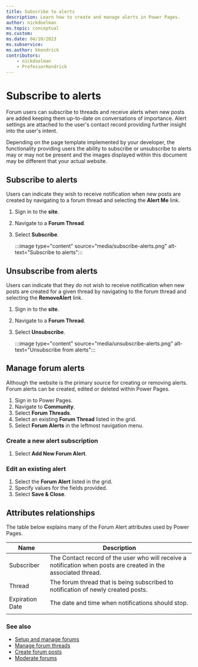 ```yaml
---
title: Subscribe to alerts
description: Learn how to create and manage alerts in Power Pages.
author: nickdoelman
ms.topic: conceptual
ms.custom: 
ms.date: 04/10/2023
ms.subservice: 
ms.author: kkendrick
contributors:
    - nickdoelman
    - ProfessorKendrick
---
```


# Subscribe to alerts

Forum users can subscribe to threads and receive alerts when new posts are added keeping them up-to-date on conversations of importance. Alert settings are attached to the user's contact record providing further insight into the user's intent.

Depending on the page template implemented by your developer, the functionality providing users the ability to subscribe or unsubscribe to alerts may or may not be present and the images displayed within this document may be different that your actual website.

## Subscribe to alerts

Users can indicate they wish to receive notification when new posts are created by navigating to a forum thread and selecting the **Alert Me** link.

1. Sign in to the **site**.
2. Navigate to a **Forum Thread**.
3. Select **Subscribe**.

    :::image type="content" source="media/subscribe-alerts.png" alt-text="Subscribe to alerts":::

## Unsubscribe from alerts

Users can indicate that they do not wish to receive notification when new posts are created for a given thread by navigating to the forum thread and selecting the **RemoveAlert** link.

1. Sign in to the **site**.
2. Navigate to a **Forum Thread**.
3. Select **Unsubscribe**.
    
    :::image type="content" source="media/unsubscribe-alerts.png" alt-text="Unsubscribe from alerts":::

## Manage forum alerts

Although the website is the primary source for creating or removing alerts. Forum alerts can be created, edited or deleted within Power Pages.

1. Sign in to Power Pages.
2. Navigate to **Community**.
3. Select **Forum Threads**.
4. Select an existing **Forum Thread** listed in the grid. 
5. Select **Forum Alerts** in the leftmost navigation menu.

### Create a new alert subscription

1. Select **Add New Forum Alert**.

### Edit an existing alert

1. Select the **Forum Alert** listed in the grid.
2. Specify values for the fields provided.
3. Select **Save & Close**.

## Attributes relationships

The table below explains many of the Forum Alert attributes used by Power Pages.


|      Name       |                                                                                     Description                                                                                      |
|-----------------|--------------------------------------------------------------------------------------------------------------------------------------------------------------------------------------|
|   Subscriber    | The Contact record of the user who will receive a notification when posts are created in the associated thread. |
|     Thread      |                                                  The forum thread that is being subscribed to notification of newly created posts.                                                   |
| Expiration Date |                                                                  The date and time when notifications should stop.                                                                   |
|                 |                                                                                                                                                                                      |

### See also

- [Setup and manage forums](setup-manage-forums.md)  
- [Manage forum threads](manage-forum-threads.md)  
- [Create forum posts](create-forum-posts.md)  
- [Moderate forums](moderate-forums.md)  

